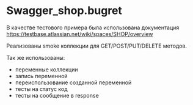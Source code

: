# Swagger_shop.bugret
В качестве тестового примера была использована документация https://testbase.atlassian.net/wiki/spaces/SHOP/overview
 
Реализованы smoke коллекции для GET/POST/PUT/DELETE методов. 
 
Так же использованы: 
- переменные коллекции 
- запись переменной 
- переиспользование созданной переменной 
- тесты на статус код 
- тесты на сообщение в response
